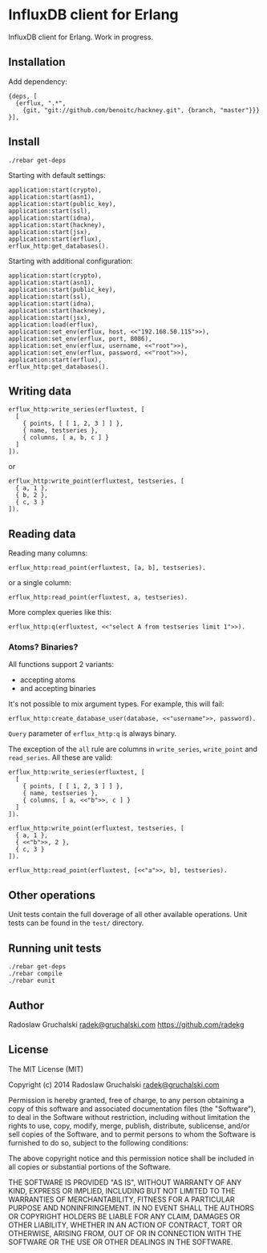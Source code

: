 # InfluxDB client for Erlang

InfluxDB client for Erlang. Work in progress.

## Installation

Add dependency:

    {deps, [
      {erflux, ".*",
        {git, "git://github.com/benoitc/hackney.git", {branch, "master"}}}
    }],

## Install

    ./rebar get-deps

Starting with default settings:

    application:start(crypto),
    application:start(asn1),
    application:start(public_key),
    application:start(ssl),
    application:start(idna),
    application:start(hackney),
    application:start(jsx),
    application:start(erflux),
    erflux_http:get_databases().

Starting with additional configuration:

    application:start(crypto),
    application:start(asn1),
    application:start(public_key),
    application:start(ssl),
    application:start(idna),
    application:start(hackney),
    application:start(jsx),
    application:load(erflux),
    application:set_env(erflux, host, <<"192.168.50.115">>),
    application:set_env(erflux, port, 8086),
    application:set_env(erflux, username, <<"root">>),
    application:set_env(erflux, password, <<"root">>),
    application:start(erflux),
    erflux_http:get_databases().

## Writing data

    erflux_http:write_series(erfluxtest, [
      [
        { points, [ [ 1, 2, 3 ] ] },
        { name, testseries },
        { columns, [ a, b, c ] }
      ]
    ]).

or

    erflux_http:write_point(erfluxtest, testseries, [
      { a, 1 },
      { b, 2 },
      { c, 3 }
    ]).

## Reading data

Reading many columns:

    erflux_http:read_point(erfluxtest, [a, b], testseries).

or a single column:

    erflux_http:read_point(erfluxtest, a, testseries).

More complex queries like this:

    erflux_http:q(erfluxtest, <<"select A from testseries limit 1">>).

### Atoms? Binaries?

All functions support 2 variants:

- accepting atoms
- and accepting binaries

It's not possible to mix argument types. For example, this will fail:

    erflux_http:create_database_user(database, <<"username">>, password).

`Query` parameter of `erflux_http:q` is always binary.

The exception of the `all` rule are columns in `write_series`, `write_point` and `read_series`. All these are valid:

    erflux_http:write_series(erfluxtest, [
      [
        { points, [ [ 1, 2, 3 ] ] },
        { name, testseries },
        { columns, [ a, <<"b">>, c ] }
      ]
    ]).

    erflux_http:write_point(erfluxtest, testseries, [
      { a, 1 },
      { <<"b">>, 2 },
      { c, 3 }
    ]).

    erflux_http:read_point(erfluxtest, [<<"a">>, b], testseries).


## Other operations

Unit tests contain the full doverage of all other available operations. Unit tests can be found in the `test/` directory.

## Running unit tests

    ./rebar get-deps
    ./rebar compile
    ./rebar eunit

## Author

Radoslaw Gruchalski <radek@gruchalski.com>
https://github.com/radekg

## License

The MIT License (MIT)

Copyright (c) 2014 Radoslaw Gruchalski <radek@gruchalski.com>

Permission is hereby granted, free of charge, to any person obtaining a copy
of this software and associated documentation files (the "Software"), to deal
in the Software without restriction, including without limitation the rights
to use, copy, modify, merge, publish, distribute, sublicense, and/or sell
copies of the Software, and to permit persons to whom the Software is
furnished to do so, subject to the following conditions:

The above copyright notice and this permission notice shall be included in
all copies or substantial portions of the Software.

THE SOFTWARE IS PROVIDED "AS IS", WITHOUT WARRANTY OF ANY KIND, EXPRESS OR
IMPLIED, INCLUDING BUT NOT LIMITED TO THE WARRANTIES OF MERCHANTABILITY,
FITNESS FOR A PARTICULAR PURPOSE AND NONINFRINGEMENT. IN NO EVENT SHALL THE
AUTHORS OR COPYRIGHT HOLDERS BE LIABLE FOR ANY CLAIM, DAMAGES OR OTHER
LIABILITY, WHETHER IN AN ACTION OF CONTRACT, TORT OR OTHERWISE, ARISING FROM,
OUT OF OR IN CONNECTION WITH THE SOFTWARE OR THE USE OR OTHER DEALINGS IN
THE SOFTWARE.